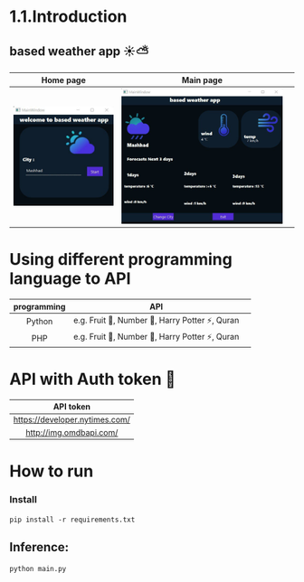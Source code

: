 # 1.1.Introduction
## based weather app ☀️⛅️
|          Home page        |  Main page |  |  
| :----------------------:   | :-----------: | :--------: |
| ![screen shot](https://github.com/MohamadNematizadeh/PyDeploy/blob/main/1.1.Introduction/based%20weather%20app/photo1709675165.jpeg?raw=true)     | ![screen shot](https://github.com/MohamadNematizadeh/PyDeploy/blob/main/1.1.Introduction/based%20weather%20app/photo1709675189.jpeg?raw=true)|

# Using different programming language to API
|     programming     | API |  |  
| :----------------------:   | :-----------: | :--------: |
|  Python | e.g. Fruit 🍉, Number 🔢, Harry Potter ⚡️, Quran|
|  PHP | e.g. Fruit 🍉, Number 🔢, Harry Potter ⚡️, Quran|
# API with Auth token 🔐
|     API token    |
|:--------: |
|  https://developer.nytimes.com/|
|  http://img.omdbapi.com/|
 
# How to run
### Install
```
pip install -r requirements.txt
```
## Inference:
```
python main.py
```
 